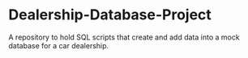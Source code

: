 # Dealership-Database-Project
A repository to hold SQL scripts that create and add data into a mock database for a car dealership.
